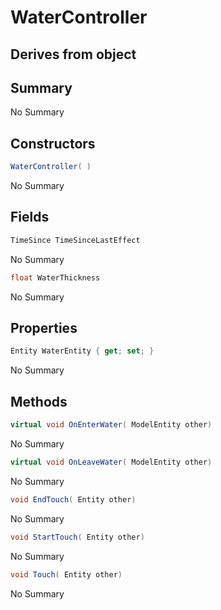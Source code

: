 # WaterController

## Derives from object

## Summary

No Summary
## Constructors

```c#
WaterController( ) 
```
No Summary
## Fields

```c#
TimeSince TimeSinceLastEffect
```
No Summary
```c#
float WaterThickness
```
No Summary
## Properties

```c#
Entity WaterEntity { get; set; } 
```
No Summary
## Methods

```c#
virtual void OnEnterWater( ModelEntity other) 
```
No Summary
```c#
virtual void OnLeaveWater( ModelEntity other) 
```
No Summary
```c#
void EndTouch( Entity other) 
```
No Summary
```c#
void StartTouch( Entity other) 
```
No Summary
```c#
void Touch( Entity other) 
```
No Summary
